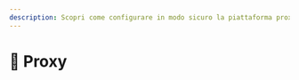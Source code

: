 ```yaml
---
description: Scopri come configurare in modo sicuro la piattaforma proxy "Velocity".
---
```


# 🔀 Proxy
